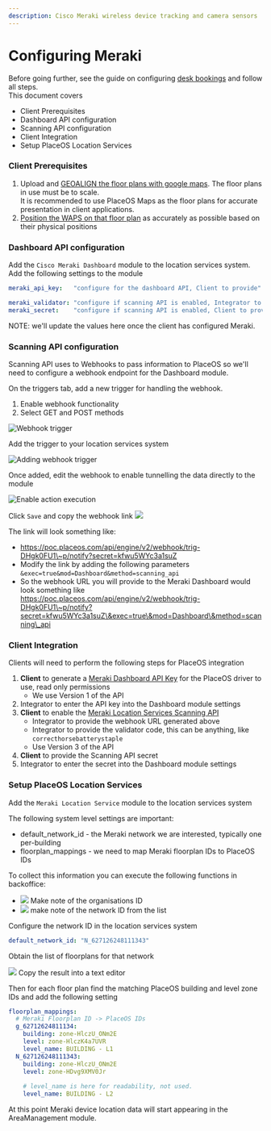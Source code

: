 ```yaml
---
description: Cisco Meraki wireless device tracking and camera sensors
---
```


# Configuring Meraki

Before going further, see the guide on configuring [desk bookings](../desk-booking.md) and follow all steps.\
This document covers

* Client Prerequisites
* Dashboard API configuration
* Scanning API configuration
* Client Integration
* Setup PlaceOS Location Services

### Client Prerequisites

1. Upload and [GEOALIGN the floor plans with google maps](https://documentation.meraki.com/General\_Administration/Monitoring\_and\_Reporting/Using\_a\_Floor\_Plan\_or\_Custom\_Map\_in\_Dashboard). The floor plans in use must be to scale.\
   It is recommended to use PlaceOS Maps as the floor plans for accurate presentation in client applications.
2. [Position the WAPS on that floor plan](https://documentation.meraki.com/General\_Administration/Monitoring\_and\_Reporting/Placing\_Devices\_on\_the\_Map\_in\_Dashboard) as accurately as possible based on their physical positions

### Dashboard API configuration

Add the `Cisco Meraki Dashboard` module to the location services system.\
Add the following settings to the module

```yaml
meraki_api_key:   "configure for the dashboard API, Client to provide"

meraki_validator: "configure if scanning API is enabled, Integrator to define"
meraki_secret:    "configure if scanning API is enabled, Client to provide"

```

NOTE: we'll update the values here once the client has configured Meraki.

### Scanning API configuration

Scanning API uses to Webhooks to pass information to PlaceOS so we'll need to configure a webhook endpoint for the Dashboard module.

On the triggers tab, add a new trigger for handling the webhook.

1. Enable webhook functionality
2. Select GET and POST methods

![Webhook trigger](<../../../.gitbook/assets/image (4) (1).png>)

Add the trigger to your location services system

![Adding webhook trigger](<../../../.gitbook/assets/image (7) (1).png>)

Once added, edit the webhook to enable tunnelling the data directly to the module

![Enable action execution](<../../../.gitbook/assets/image (8) (1) (1).png>)

Click `Save` and copy the webhook link ![](<../../../.gitbook/assets/image (5) (1) (1).png>)

The link will look something like:

* https://poc.placeos.com/api/engine/v2/webhook/trig-DHgk0FU1\~p/notify?secret=kfwu5WYc3a1suZ
* Modify the link by adding the following parameters\
  `&exec=true&mod=Dashboard&method=scanning_api`
* So the webhook URL you will provide to the Meraki Dashboard would look something like\
  https://poc.placeos.com/api/engine/v2/webhook/trig-DHgk0FU1\~p/notify?secret=kfwu5WYc3a1suZ\&exec=true\&mod=Dashboard\&method=scanning\_api

### Client Integration

Clients will need to perform the following steps for PlaceOS integration

1. **Client** to generate a [Meraki Dashboard API Key](https://documentation.meraki.com/General\_Administration/Other\_Topics/Cisco\_Meraki\_Dashboard\_API) for the PlaceOS driver to use, read only permissions
   * We use Version 1 of the API
2. Integrator to enter the API key into the Dashboard module settings
3. **Client** to enable the [Meraki Location Services Scanning API](https://developer.cisco.com/meraki/scanning-api/#!enable-scanning-api)
   * Integrator to provide the webhook URL generated above
   * Integrator to provide the validator code, this can be anything, like `correcthorsebatterystaple`
   * Use Version 3 of the API
4. **Client** to provide the Scanning API secret
5. Integrator to enter the secret into the Dashboard module settings

### Setup PlaceOS Location Services

Add the `Meraki Location Service` module to the location services system

The following system level settings are important:

* default\_network\_id - the Meraki network we are interested, typically one per-building
* floorplan\_mappings - we need to map Meraki floorplan IDs to PlaceOS IDs

To collect this information you can execute the following functions in backoffice:

* ![](<../../../.gitbook/assets/image (6).png>) Make note of the organisations ID
* ![](<../../../.gitbook/assets/image (3) (1).png>) make note of the network ID from the list

Configure the network ID in the location services system

```yaml
default_network_id: "N_627126248111343"
```

Obtain the list of floorplans for that network

![](<../../../.gitbook/assets/image (9) (1) (1) (1).png>) Copy the result into a text editor

Then for each floor plan find the matching PlaceOS building and level zone IDs and add the following setting

```yaml
floorplan_mappings:
  # Meraki Floorplan ID -> PlaceOS IDs
  g_62712624811134:
    building: zone-HlczU_ONm2E
    level: zone-HlczK4a7UVR
    level_name: BUILDING - L1
  N_627126248111343:
    building: zone-HlczU_ONm2E
    level: zone-HDvg9XMV0Jr
    
    # level_name is here for readability, not used.
    level_name: BUILDING - L2
```

At this point Meraki device location data will start appearing in the AreaManagement module.
